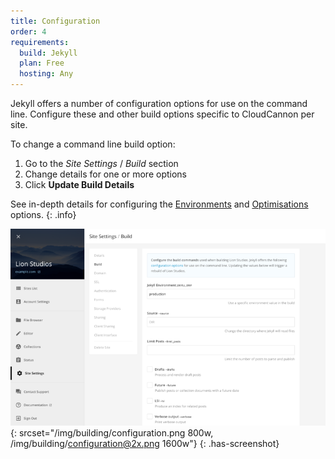 ```yaml
---
title: Configuration
order: 4
requirements:
  build: Jekyll
  plan: Free
  hosting: Any
---
```


Jekyll offers a number of configuration options for use on the command line.
Configure these and other build options specific to CloudCannon per site.

To change a command line build option:

1. Go to the *Site Settings* / *Build* section
2. Change details for one or more options
3. Click **Update Build Details**

See in-depth details for configuring the [Environments](/building/environments/) and [Optimisations](/building/optimisations/) options.
{: .info}

![Site Settings Build Interface](/img/building/configuration.png){: srcset="/img/building/configuration.png 800w, /img/building/configuration@2x.png 1600w"}
{: .has-screenshot}
